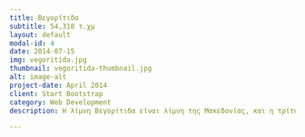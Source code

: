 ```yaml
---
title: Βεγορίτιδα
subtitle: 54,310 τ.χμ
layout: default
modal-id: 4
date: 2014-07-15
img: vegoritida.jpg
thumbnail: vegoritida-thumbnail.jpg
alt: image-alt
project-date: April 2014
client: Start Bootstrap
category: Web Development
description: Η λίμνη Βεγορίτιδα είναι λίμνη της Μακεδονίας, και η τρίτη μεγαλύτερη λίμνη σε έκταση της Ελλάδας. Έχει έναν υπερτοπικό χαρακτήρα, καθώς διοικητικά ανήκει στους νομούς Πέλλας και Φλώρινας και στους Δήμους Αμυνταίου και Έδεσσας.

---
```


